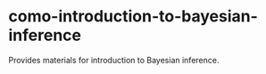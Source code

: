# como-introduction-to-bayesian-inference
 Provides materials for introduction to Bayesian inference.
